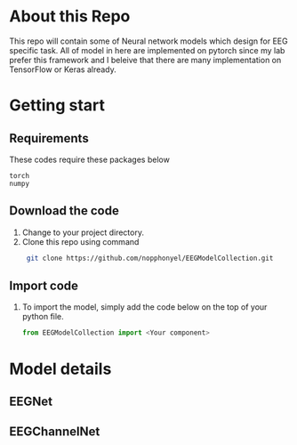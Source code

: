 # About this Repo
This repo will contain some of Neural network models which design for EEG specific task. All of model in here are implemented on pytorch since my lab prefer this framework and I beleive that there are many implementation on TensorFlow or Keras already.

# Getting start
## Requirements
These codes require these packages below 
```
torch
numpy
```

## Download the code
1. Change to your project directory.
2. Clone this repo using command 
    ```bash
     git clone https://github.com/nopphonyel/EEGModelCollection.git
     ```

## Import code
1. To import the model, simply add the code below on the top of your python file.
    ```python 
    from EEGModelCollection import <Your component>
    ``` 

# Model details
## EEGNet
## EEGChannelNet

